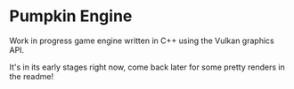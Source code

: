 # Pumpkin Engine

Work in progress game engine written in C++ using the Vulkan graphics API.

It's in its early stages right now, come back later for some pretty renders in the readme!
